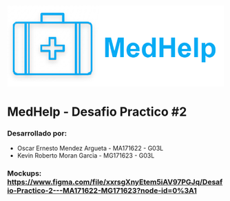 ![plot](./readme_assets/app_banner.png)

# MedHelp - Desafio Practico #2
### Desarrollado por:
* Oscar Ernesto Mendez Argueta - MA171622 - G03L
* Kevin Roberto Moran Garcia - MG171623 - G03L

### Mockups: https://www.figma.com/file/xxrsgXnyEtem5iAV97PGJq/Desafio-Practico-2---MA171622-MG171623?node-id=0%3A1

